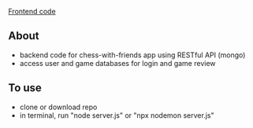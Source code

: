 [Frontend code](https://github.com/matthewcuan/chess-with-friends-frontend)

## About
- backend code for chess-with-friends app using RESTful API (mongo)
- access user and game databases for login and game review

## To use

- clone or download repo
- in terminal, run "node server.js" or "npx nodemon server.js"